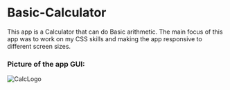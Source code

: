 # Basic-Calculator
This app is a Calculator that can do Basic arithmetic. The main focus of this app was to work on my CSS skills and making the app responsive to different screen sizes.

<h3>Picture of the app GUI:</h3>

![CalcLogo](https://github.com/N-McClure/Basic-Calculator/assets/64433966/82498eba-acee-4eb0-8bce-90050c369e73)
